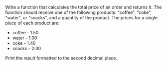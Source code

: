 Write a function that calculates the total price of an order and returns it. The function should receive one of the following products: "coffee", "coke", "water", or "snacks", and a quantity of the product. The prices for a single piece of each product are:  

-	coffee - 1.50  
-	water - 1.00  
-	coke - 1.40  
-	snacks - 2.00  

Print the result formatted to the second decimal place.
